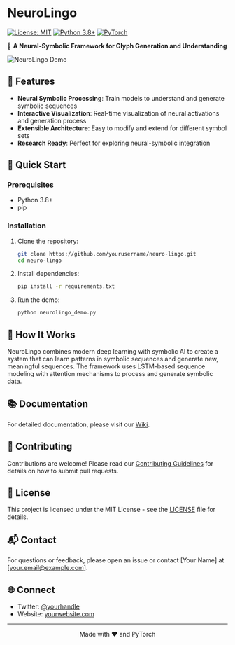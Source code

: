 # NeuroLingo

[![License: MIT](https://img.shields.io/badge/License-MIT-yellow.svg)](https://opensource.org/licenses/MIT)
[![Python 3.8+](https://img.shields.io/badge/python-3.8+-blue.svg)](https://www.python.org/downloads/)
[![PyTorch](https://img.shields.io/badge/PyTorch-2.0+-EE4C2C.svg)](https://pytorch.org/)

🌌 **A Neural-Symbolic Framework for Glyph Generation and Understanding**

![NeuroLingo Demo](neurolingo_demo.gif)

## 🌟 Features

- **Neural Symbolic Processing**: Train models to understand and generate symbolic sequences
- **Interactive Visualization**: Real-time visualization of neural activations and generation process
- **Extensible Architecture**: Easy to modify and extend for different symbol sets
- **Research Ready**: Perfect for exploring neural-symbolic integration

## 🚀 Quick Start

### Prerequisites
- Python 3.8+
- pip

### Installation

1. Clone the repository:
   ```bash
   git clone https://github.com/yourusername/neuro-lingo.git
   cd neuro-lingo
   ```

2. Install dependencies:
   ```bash
   pip install -r requirements.txt
   ```

3. Run the demo:
   ```bash
   python neurolingo_demo.py
   ```

## 🧠 How It Works

NeuroLingo combines modern deep learning with symbolic AI to create a system that can learn patterns in symbolic sequences and generate new, meaningful sequences. The framework uses LSTM-based sequence modeling with attention mechanisms to process and generate symbolic data.

## 📚 Documentation

For detailed documentation, please visit our [Wiki](https://github.com/yourusername/neuro-lingo/wiki).

## 🤝 Contributing

Contributions are welcome! Please read our [Contributing Guidelines](CONTRIBUTING.md) for details on how to submit pull requests.

## 📄 License

This project is licensed under the MIT License - see the [LICENSE](LICENSE) file for details.

## 📬 Contact

For questions or feedback, please open an issue or contact [Your Name] at [your.email@example.com].

## 🌐 Connect

- Twitter: [@yourhandle](https://twitter.com/yourhandle)
- Website: [yourwebsite.com](https://yourwebsite.com)

---

<div align="center">
  Made with ❤️ and PyTorch
</div>
